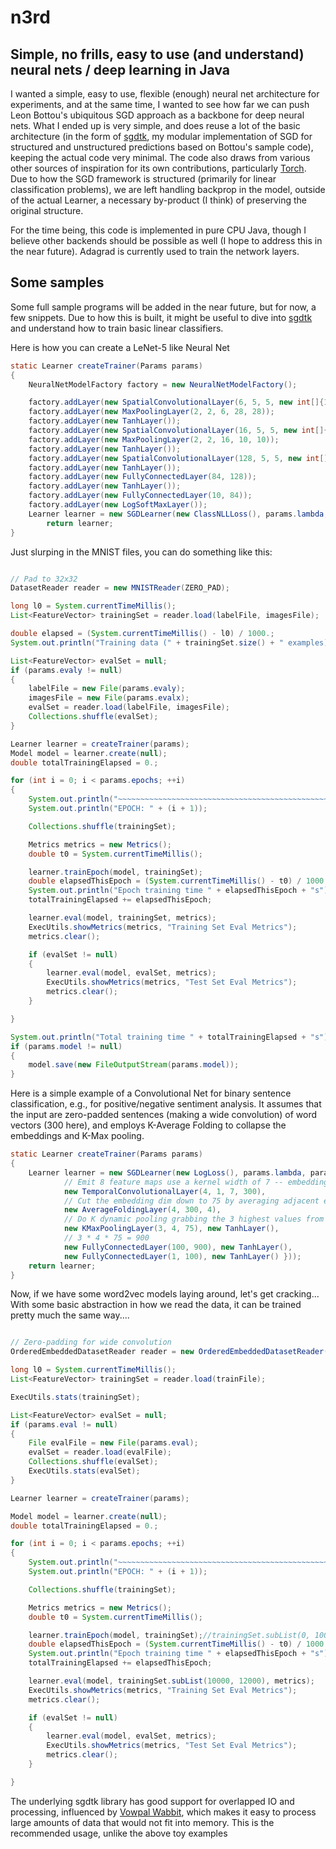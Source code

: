 n3rd
====

## Simple, no frills, easy to use (and understand) neural nets / deep learning in Java

I wanted a simple, easy to use, flexible (enough) neural net architecture for experiments, and at the same time, I wanted to see how far we can push Leon Bottou's ubiquitous SGD approach as a backbone for deep neural nets.  What I ended up is very simple, and does reuse a lot of the basic architecture (in the form of [sgdtk](https://github.com/dpressel/sgdtk/blob/master/README.md), my modular implementation of SGD for structured and unstructured predictions based on Bottou's sample code), keeping the actual code very minimal. The code also draws from various other sources of inspiration for its own contributions, particularly [Torch](https://github.com/torch).  Due to how the SGD framework is structured (primarily for linear classification problems), we are left handling backprop in the model, outside of the actual Learner, a necessary by-product (I think) of preserving the original structure.

For the time being, this code is implemented in pure CPU Java, though I believe other backends should be possible as well (I hope to address this in the near future).  Adagrad is currently used to train the network layers.

## Some samples

Some full sample programs will be added in the near future, but for now, a few snippets.  Due to how this is built, it might be useful to dive into [sgdtk](https://github.com/dpressel/sgdtk/blob/master/README.md) and understand how to train basic linear classifiers.

Here is how you can create a LeNet-5 like Neural Net

```java
static Learner createTrainer(Params params)
{
    NeuralNetModelFactory factory = new NeuralNetModelFactory();

    factory.addLayer(new SpatialConvolutionalLayer(6, 5, 5, new int[]{1,32,32}));
    factory.addLayer(new MaxPoolingLayer(2, 2, 6, 28, 28));
    factory.addLayer(new TanhLayer());
    factory.addLayer(new SpatialConvolutionalLayer(16, 5, 5, new int[]{6,14,14}));
    factory.addLayer(new MaxPoolingLayer(2, 2, 16, 10, 10));
    factory.addLayer(new TanhLayer());
    factory.addLayer(new SpatialConvolutionalLayer(128, 5, 5, new int[]{16,5,5}));
    factory.addLayer(new TanhLayer());
    factory.addLayer(new FullyConnectedLayer(84, 128));
    factory.addLayer(new TanhLayer());
    factory.addLayer(new FullyConnectedLayer(10, 84));
    factory.addLayer(new LogSoftMaxLayer());
    Learner learner = new SGDLearner(new ClassNLLLoss(), params.lambda, params.eta0, factory, new FixedLearningRateSchedule());
        return learner;
}

```

Just slurping in the MNIST files, you can do something like this:

```java

// Pad to 32x32
DatasetReader reader = new MNISTReader(ZERO_PAD);

long l0 = System.currentTimeMillis();
List<FeatureVector> trainingSet = reader.load(labelFile, imagesFile);

double elapsed = (System.currentTimeMillis() - l0) / 1000.;
System.out.println("Training data (" + trainingSet.size() + " examples) + loaded in " + elapsed + "s");

List<FeatureVector> evalSet = null;
if (params.evaly != null)
{
    labelFile = new File(params.evaly);
    imagesFile = new File(params.evalx);
    evalSet = reader.load(labelFile, imagesFile);
    Collections.shuffle(evalSet);
}

Learner learner = createTrainer(params);
Model model = learner.create(null);
double totalTrainingElapsed = 0.;

for (int i = 0; i < params.epochs; ++i)
{
    System.out.println("~~~~~~~~~~~~~~~~~~~~~~~~~~~~~~~~~~~~~~~~~~~~~~~~~~~~~~~~~~~~~~~~~~~");
    System.out.println("EPOCH: " + (i + 1));

    Collections.shuffle(trainingSet);

    Metrics metrics = new Metrics();
    double t0 = System.currentTimeMillis();

    learner.trainEpoch(model, trainingSet);
    double elapsedThisEpoch = (System.currentTimeMillis() - t0) / 1000.;
    System.out.println("Epoch training time " + elapsedThisEpoch + "s");
    totalTrainingElapsed += elapsedThisEpoch;

    learner.eval(model, trainingSet, metrics);
    ExecUtils.showMetrics(metrics, "Training Set Eval Metrics");
    metrics.clear();

    if (evalSet != null)
    {
        learner.eval(model, evalSet, metrics);
        ExecUtils.showMetrics(metrics, "Test Set Eval Metrics");
        metrics.clear();
    }

}

System.out.println("Total training time " + totalTrainingElapsed + "s");
if (params.model != null)
{
    model.save(new FileOutputStream(params.model));
}

```

Here is a simple example of a Convolutional Net for binary sentence classification, e.g., for positive/negative sentiment analysis.  It assumes that the input are zero-padded sentences (making a wide convolution) of word vectors (300 here), and employs K-Average Folding to collapse the embeddings and K-Max pooling.

```java
static Learner createTrainer(Params params)
{
    Learner learner = new SGDLearner(new LogLoss(), params.lambda, params.eta0, new NeuralNetModelFactory(new Layer[] {
            // Emit 8 feature maps use a kernel width of 7 -- embeddings are 300 deep (L1)
            new TemporalConvolutionalLayer(4, 1, 7, 300),
            // Cut the embedding dim down to 75 by averaging adjacent embedding rows
            new AverageFoldingLayer(4, 300, 4),
            // Do K dynamic pooling grabbing the 3 highest values from each signal
            new KMaxPoolingLayer(3, 4, 75), new TanhLayer(),
            // 3 * 4 * 75 = 900
            new FullyConnectedLayer(100, 900), new TanhLayer(),
            new FullyConnectedLayer(1, 100), new TanhLayer() }));
    return learner;
}
```

Now, if we have some word2vec models laying around, let's get cracking... With some basic abstraction in how we read the data, it can be trained pretty much the same way....

```java

// Zero-padding for wide convolution
OrderedEmbeddedDatasetReader reader = new OrderedEmbeddedDatasetReader("D:/data/xdata/GoogleNews-vectors-negative300.bin", (7 - 1) / 2);

long l0 = System.currentTimeMillis();
List<FeatureVector> trainingSet = reader.load(trainFile);

ExecUtils.stats(trainingSet);

List<FeatureVector> evalSet = null;
if (params.eval != null)
{
    File evalFile = new File(params.eval);
    evalSet = reader.load(evalFile);
    Collections.shuffle(evalSet);
    ExecUtils.stats(evalSet);
}

Learner learner = createTrainer(params);

Model model = learner.create(null);
double totalTrainingElapsed = 0.;

for (int i = 0; i < params.epochs; ++i)
{
    System.out.println("~~~~~~~~~~~~~~~~~~~~~~~~~~~~~~~~~~~~~~~~~~~~~~~~~~~~~~~~~~~~~~~~~~~");
    System.out.println("EPOCH: " + (i + 1));

    Collections.shuffle(trainingSet);

    Metrics metrics = new Metrics();
    double t0 = System.currentTimeMillis();

    learner.trainEpoch(model, trainingSet);//trainingSet.subList(0, 1000));
    double elapsedThisEpoch = (System.currentTimeMillis() - t0) / 1000.;
    System.out.println("Epoch training time " + elapsedThisEpoch + "s");
    totalTrainingElapsed += elapsedThisEpoch;

    learner.eval(model, trainingSet.subList(10000, 12000), metrics);
    ExecUtils.showMetrics(metrics, "Training Set Eval Metrics");
    metrics.clear();

    if (evalSet != null)
    {
        learner.eval(model, evalSet, metrics);
        ExecUtils.showMetrics(metrics, "Test Set Eval Metrics");
        metrics.clear();
    }

}
```
The underlying sgdtk library has good support for overlapped IO and processing, influenced by [Vowpal Wabbit](https://github.com/JohnLangford/vowpal_wabbit), which makes it easy to process large amounts of data that would not fit into memory.  This is the recommended usage, unlike the above toy examples